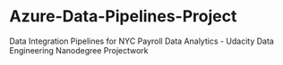 # Azure-Data-Pipelines-Project
Data Integration Pipelines for NYC Payroll Data Analytics - Udacity Data Engineering Nanodegree Projectwork
